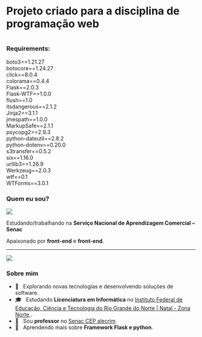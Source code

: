 ### <h1>Projeto criado para a disciplina de programação web<h1>
### Requirements:
boto3==1.21.27<br>
botocore==1.24.27<br>
click==8.0.4<br>
colorama==0.4.4<br>
Flask==2.0.3<br>
Flask-WTF==1.0.0<br>
flush==1.0<br>
itsdangerous==2.1.2<br>
Jinja2==3.1.1<br>
jmespath==1.0.0<br>
MarkupSafe==2.1.1<br>
psycopg2==2.9.3<br>
python-dateutil==2.8.2<br>
python-dotenv==0.20.0<br>
s3transfer==0.5.2<br>
six==1.16.0<br>
urllib3==1.26.9<br>
Werkzeug==2.0.3<br>
wtf==0.1<br>
WTForms==3.0.1<br>



### Quem eu sou?

<img src="https://img.shields.io/static/v1?label=Overview&message=valtemirprocopio&color=f8efd4&style=for-the-badge&logo=GitHub">

<p>

Estudando/trabalhando na **Serviço Nacional de Aprendizagem Comercial – Senac**<br/>

Apaixonado por **front-end** e **front-end**.


</p>
<hr>


![](https://komarev.com/ghpvc/?username=valtemirprocopio&color=006bed)

<h3> Sobre mim </h3>

- 🤔 &nbsp; Explorando novas tecnologias e desenvolvendo soluções de software.
- 🎓 &nbsp; Estudando **Licenciatura em Informática** no <a href="https://portal.ifrn.edu.br/campus/natalzonanorte">Instituto Federal de Educação, Ciência e Tecnologia do Rio Grande do Norte | Natal - Zona Norte
</a>.
- 💼 &nbsp; Sou **professor** no <a href="https://www.rn.senac.br/">Senac CEP alecrim</a>
- 🌱 &nbsp; Aprendendo mais sobre **Framework Flask e python**.


